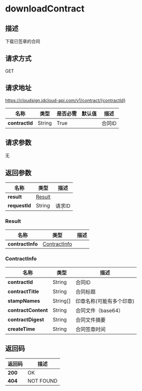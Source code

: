 # downloadContract


## 描述
下载已签章的合同

## 请求方式
GET

## 请求地址
https://cloudsign.jdcloud-api.com/v1/contract/{contractId}

|名称|类型|是否必需|默认值|描述|
|---|---|---|---|---|
|**contractId**|String|True| |合同ID|

## 请求参数
无


## 返回参数
|名称|类型|描述|
|---|---|---|
|**result**|[Result](#result)| |
|**requestId**|String|请求ID|

### <div id="result">Result</div>
|名称|类型|描述|
|---|---|---|
|**contractInfo**|[ContractInfo](#contractinfo)| |
### <div id="contractinfo">ContractInfo</div>
|名称|类型|描述|
|---|---|---|
|**contractId**|String|合同ID|
|**contractTitle**|String|合同标题|
|**stampNames**|String[]|印章名称(可能有多个印章)|
|**contractContent**|String|合同文件（base64）|
|**contractDigest**|String|合同文件摘要|
|**createTime**|String|合同签章时间|

## 返回码
|返回码|描述|
|---|---|
|**200**|OK|
|**404**|NOT FOUND|
